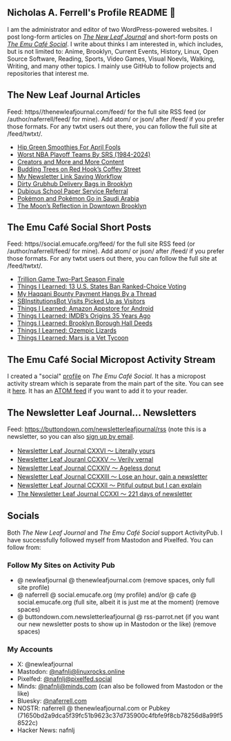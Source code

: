 ## Nicholas A. Ferrell's Profile README 👋

I am the administrator and editor of two WordPress-powered websites. I post long-form articles on [*The New Leaf Journal*](https://thenewleafjournal.com/) and short-form posts on [*The Emu Café Social*](https://social.emucafe.org/). I write about thinks I am interested in, which includes, but is not limited to: Anime, Brooklyn, Current Events, History, Linux, Open Source Software, Reading, Sports, Video Games, Visual Noevls, Walking, Writing, and many other topics. I mainly use GitHub to follow projects and repositories that interest me.

## The New Leaf Journal Articles

Feed: https//thenewleafjournal.com/feed/ for the full site RSS feed (or /author/naferrell/feed/ for mine). Add atom/ or json/ after /feed/ if you prefer those formats. For any twtxt users out there, you can follow the full site at /feed/twtxt/.

<!-- BLOG-POST-LIST:START -->
- [Hip Green Smoothies For April Fools](https://thenewleafjournal.com/hip-green-smoothies-for-april-fools/)
- [Worst NBA Playoff Teams By SRS &lpar;1984-2024&rpar;](https://thenewleafjournal.com/worst-nba-playoff-teams-by-srs-1984-2024/)
- [Creators and More and More Content](https://thenewleafjournal.com/creators-and-more-and-more-content/)
- [Budding Trees on Red Hook’s Coffey Street](https://thenewleafjournal.com/budding-trees-on-red-hooks-coffey-street/)
- [My Newsletter Link Saving Workflow](https://thenewleafjournal.com/my-newsletter-link-saving-workflow/)
- [Dirty Grubhub Delivery Bags in Brooklyn](https://thenewleafjournal.com/dirty-grubhub-delivery-bags-in-brooklyn/)
- [Dubious School Paper Service Referral](https://thenewleafjournal.com/dubious-school-paper-service-referral/)
- [Pokémon and Pokémon Go in Saudi Arabia](https://thenewleafjournal.com/pokemon-and-pokemon-go-in-saudi-arabia/)
- [The Moon’s Reflection in Downtown Brooklyn](https://thenewleafjournal.com/the-moons-reflection-in-downtown-brooklyn/)
<!-- BLOG-POST-LIST:END -->

## The Emu Café Social Short Posts

Feed: https//social.emucafe.org/feed/ for the full site RSS feed (or /author/naferrell/feed/ for mine). Add atom/ or json/ after /feed/ if you prefer those formats. For any twtxt users out there, you can follow the full site at /feed/twtxt/.

<!-- ECS-POST-LIST:START -->
- [Trillion Game Two-Part Season Finale](https://social.emucafe.org/naferrell/looking-forward-to-trillion-game-finale/)
- [Things I Learned: 13 U.S. States Ban Ranked-Choice Voting](https://social.emucafe.org/naferrell/03-25-25-us-rcv-bans/)
- [My Haqqani Bounty Payment Hangs By a Thread](https://social.emucafe.org/naferrell/03-23-25-haqqani-bounty/)
- [SBInstitutionsBot Visits Picked Up as Visitors](https://social.emucafe.org/naferrell/03-19-25-sbinstitutionsbot-visits/)
- [Things I Learned: Amazon Appstore for Android](https://social.emucafe.org/naferrell/02-20-25-amazon-appstore-for-android/)
- [Things I Learned: IMDB’s Origins 35 Years Ago](https://social.emucafe.org/naferrell/02-07-25-imdb-usenet-origins/)
- [Things I Learned: Brooklyn Borough Hall Deeds](https://social.emucafe.org/naferrell/02-06-25-bk-borough-hall-deeds/)
- [Things I Learned: Ozempic Lizards](https://social.emucafe.org/naferrell/02-05-25-ozempic-comes-from-lizards/)
- [Things I Learned: Mars is a Vet Tycoon](https://social.emucafe.org/naferrell/02-04-25-mars-vets/)
<!-- ECS-POST-LIST:END -->

## The Emu Café Social Micropost Activity Stream

I created a "social" [profile](https://social.emucafe.org/patrons/naferrell/profile/) on *The Emu Café Social*. It has a micropost activity stream which is separate from the main part of the site. You can see it [here](https://social.emucafe.org/patrons/naferrell/). It has an [ATOM feed](https://social.emucafe.org/patrons/naferrell/activity/feed/atom/) if you want to add it to your reader.

## The Newsletter Leaf Journal... Newsletters

Feed: https://buttondown.com/newsletterleafjournal/rss (note this is a newsletter, so you can also [sign up by email](https://buttondown.com/newsletterleafjournal#subscribe-form).

<!-- NLLJ-POST-LIST:START -->
- [Newsletter Leaf Journal CXXVI 〜 Literally yours](https://buttondown.com/newsletterleafjournal/archive/226/)
- [Newsletter Leaf Jouranl CCXXV 〜 Verily vernal](https://buttondown.com/newsletterleafjournal/archive/225/)
- [Newsletter Leaf Journal CCXXIV 〜 Ageless donut](https://buttondown.com/newsletterleafjournal/archive/224/)
- [Newsletter Leaf Journal CCXXIII 〜 Lose an hour, gain a newsletter](https://buttondown.com/newsletterleafjournal/archive/223/)
- [Newsletter Leaf Journal CCXXII 〜 Pitiful output but I can explain](https://buttondown.com/newsletterleafjournal/archive/222/)
- [The Newsletter Leaf Journal CCXXI 〜 221 days of newsletter](https://buttondown.com/newsletterleafjournal/archive/221/)
<!-- NLLJ-POST-LIST:END -->

## Socials

Both *The New Leaf Journal* and *The Emu Café Social* support ActivityPub. I have successfully followed myself from Mastodon and Pixelfed. You can follow from:

### Follow My Sites on Activity Pub

* @ newleafjournal @ thenewleafjournal.com (remove spaces, only full site profile)
* @ naferrell @ social.emucafe.org (my profile) and/or @ cafe @ social.emucafe.org (full site, albeit it is just me at the moment) (remove spaces)
* @ buttondown.com.newsletterleafjournal @ rss-parrot.net (if you want our new newsletter posts to show up in Mastodon or the like) (remove spaces)

### My Accounts

* X: @newleafjournal
* Mastodon: [@nafnlj@linuxrocks.online](https://linuxrocks.online/@nafnlj)
* Pixelfed: [@nafnlj@pixelfed.social](https://pixelfed.social/nafnlj)
* Minds: [@nafnlj@minds.com](https://www.minds.com/nafnlj/) (can also be followed from Mastodon or the like)
* Bluesky: [@naferrell.com](https://bsky.app/profile/naferrell.com)
* NOSTR: naferrell @ thenewleafjournal.com or Pubkey (71650bd2a9dca5f39fc51b9623c37d735900c4fbfe9f8cb78256d8a99f58522c)
* Hacker News: nafnlj 



<!--
**nafnlj/nafnlj** is a ✨ _special_ ✨ repository because its `README.md` (this file) appears on your GitHub profile.

Here are some ideas to get you started:

- 🔭 I’m currently working on ...
- 🌱 I’m currently learning ...
- 👯 I’m looking to collaborate on ...
- 🤔 I’m looking for help with ...
- 💬 Ask me about ...
- 📫 How to reach me: ...
- 😄 Pronouns: ...
- ⚡ Fun fact: ...
-->
